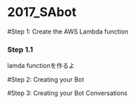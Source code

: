 # 2017_SAbot

#Step 1: Create the AWS Lambda function


### Step 1.1

lamda functionを作るよ


#Step 2: Creating your Bot

#Step 3: Creating your Bot Conversations

